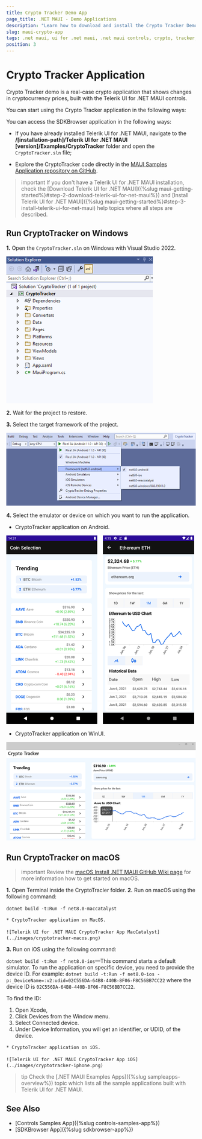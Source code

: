 ```yaml
---
title: Crypto Tracker Demo App
page_title: .NET MAUI - Demo Applications
description: "Learn how to download and install the Crypto Tracker Demo App and check out the Telerik UI for .NET MAUI controls library."
slug: maui-crypto-app
tags: .net maui, ui for .net maui, .net maui controls, crypto, tracker, application
position: 3
---
```


# Crypto Tracker Application

Crypto Tracker demo is a real-case crypto application that shows changes in cryptocurrency prices, built with the Telerik UI for .NET MAUI controls.

You can start using the Crypto Tracker application in the following ways:

You can access the SDKBrowser application in the following ways:

* If you have already installed Telerik UI for .NET MAUI, navigate to the **/[installation-path]/Telerik UI for .NET MAUI [version]/Examples/CryptoTracker** folder and open the `CryptoTracker.sln` file;

* Explore the CryptoTracker code directly in the [MAUI Samples Application repository on GitHub](https://github.com/telerik/maui-samples/tree/main/Samples/CryptoTracker).

>important If you don't have a Telerik UI for .NET MAUI installation, check the [Download Telerik UI for .NET MAUI]({%slug maui-getting-started%}#step-2-download-telerik-ui-for-net-maui%}) and [Install Telerik UI for .NET MAUI]({%slug maui-getting-started%}#step-3-install-telerik-ui-for-net-maui) help topics where all steps are described. 

## Run CryptoTracker on Windows

**1.** Open the `CryptoTracker.sln` on Windows with Visual Studio 2022.

![Telerik UI .NET MAUI CryptoTracker App](../images/cryptotracker-structure.png)

**2.** Wait for the project to restore.

**3.** Select the target framework of the project.

![Telerik UI .NET MAUI CryptoTracker App VS](images/sampleapps-visual-studio.png)

**4.** Select the emulator or device on which you want to run the application.

* CryptoTracker application on Android.

![Telerik UI for .NET MAUI CryptoTracker App Android](../images/cryptotracker-android.png)

* CryptoTracker application on WinUI.

![Telerik UI for .NET MAUI CryptoTracker App WinUI](../images/cryptotracker-winui.png)

## Run CryptoTracker on macOS

>important Review the [macOS Install .NET MAUI GitHub Wiki page](https://github.com/dotnet/maui/wiki/macOS-Install) for more information how to get started on macOS. 

**1.** Open Terminal inside the CryptoTracler folder.
**2.** Run on macOS using the following command:

 `dotnet build -t:Run -f net8.0-maccatalyst`
 
	* CryptoTracker application on MacOS.
	
	![Telerik UI for .NET MAUI CryptoTracker App MacCatalyst](../images/cryptotracker-macos.png)

**3.** Run on iOS using the following command:

 `dotnet build -t:Run -f net8.0-ios`&mdash;This command starts a default simulator. To run the application on specific device, you need to provide the device ID. For example: `dotnet build -t:Run -f net8.0-ios -p:_DeviceName=:v2:udid=02C556DA-64B8-440B-8F06-F8C56BB7CC22` where the device ID is `02C556DA-64B8-440B-8F06-F8C56BB7CC22`.
 
 To find the ID: 
  1. Open Xcode, 
  2. Click Devices from the Window menu. 
  3. Select Connected device. 
  4. Under Device Information, you will get an identifier, or UDID, of the device. 

  
	* CryptoTracker application on iOS.

	![Telerik UI for .NET MAUI CryptoTracker App iOS](../images/cryptotracker-iphone.png)

>tip Check the [.NET MAUI Examples Apps]({%slug sampleapps-overview%}) topic which lists all the sample applications built with Telerik UI for .NET MAUI.

## See Also

- [Controls Samples App]({%slug controls-samples-app%})
- [SDKBrowser App]({%slug sdkbrowser-app%})
